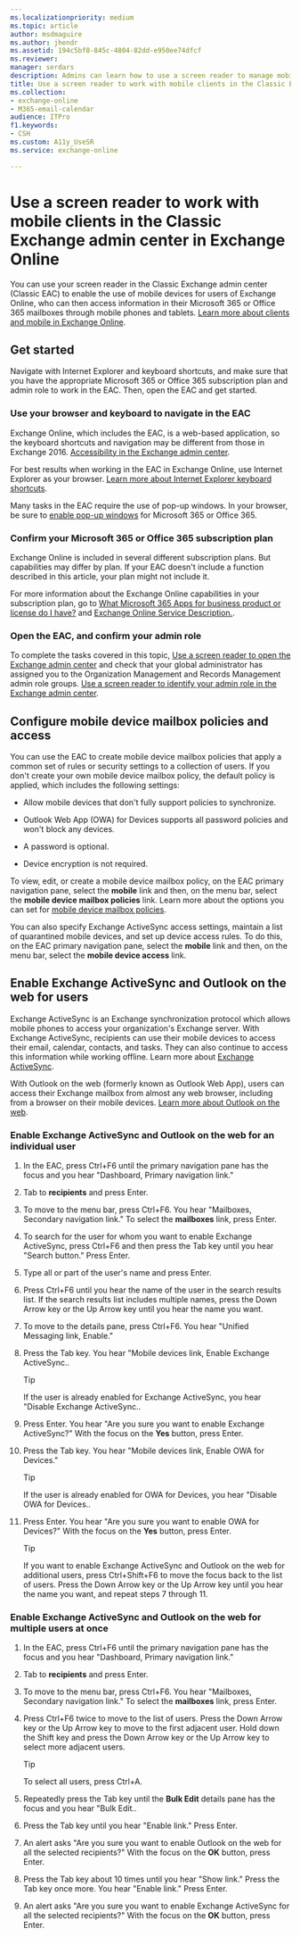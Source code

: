 ```yaml
---
ms.localizationpriority: medium
ms.topic: article
author: msdmaguire
ms.author: jhendr
ms.assetid: 194c5bf8-845c-4804-82dd-e950ee74dfcf
ms.reviewer: 
manager: serdars
description: Admins can learn how to use a screen reader to manage mobile devices in the Classic Exchange admin center (Classic EAC) in Exchange Online.
title: Use a screen reader to work with mobile clients in the Classic Exchange admin center in Exchange Online
ms.collection: 
- exchange-online
- M365-email-calendar
audience: ITPro
f1.keywords:
- CSH
ms.custom: A11y_UseSR
ms.service: exchange-online

---
```


# Use a screen reader to work with mobile clients in the Classic Exchange admin center in Exchange Online

You can use your screen reader in the Classic Exchange admin center (Classic EAC) to enable the use of mobile devices for users of Exchange Online, who can then access information in their Microsoft 365 or Office 365 mailboxes through mobile phones and tablets. [Learn more about clients and mobile in Exchange Online](../clients-and-mobile-in-exchange-online/clients-and-mobile-in-exchange-online.md).

## Get started

Navigate with Internet Explorer and keyboard shortcuts, and make sure that you have the appropriate Microsoft 365 or Office 365 subscription plan and admin role to work in the EAC. Then, open the EAC and get started.

### Use your browser and keyboard to navigate in the EAC

Exchange Online, which includes the EAC, is a web-based application, so the keyboard shortcuts and navigation may be different from those in Exchange 2016. [Accessibility in the Exchange admin center](accessibility-in-exchange-admin-center.md).

For best results when working in the EAC in Exchange Online, use Internet Explorer as your browser. [Learn more about Internet Explorer keyboard shortcuts](https://support.microsoft.com/help/17456/).

Many tasks in the EAC require the use of pop-up windows. In your browser, be sure to [enable pop-up windows](https://support.microsoft.com/help/17479) for Microsoft 365 or Office 365.

### Confirm your Microsoft 365 or Office 365 subscription plan

Exchange Online is included in several different subscription plans. But capabilities may differ by plan. If your EAC doesn't include a function described in this article, your plan might not include it.

For more information about the Exchange Online capabilities in your subscription plan, go to [What Microsoft 365 Apps for business product or license do I have?](https://support.microsoft.com/office/f8ab5e25-bf3f-4a47-b264-174b1ee925fd
) and [Exchange Online Service Description.](/office365/servicedescriptions/exchange-online-service-description/exchange-online-service-description
).

### Open the EAC, and confirm your admin role

To complete the tasks covered in this topic, [Use a screen reader to open the Exchange admin center](use-screen-reader-to-open-exchange-admin-center.md) and check that your global administrator has assigned you to the Organization Management and Records Management admin role groups. [Use a screen reader to identify your admin role in the Exchange admin center](use-screen-reader-to-identify-admin-role-in-exchange-admin-center.md).

## Configure mobile device mailbox policies and access

You can use the EAC to create mobile device mailbox policies that apply a common set of rules or security settings to a collection of users. If you don't create your own mobile device mailbox policy, the default policy is applied, which includes the following settings:

- Allow mobile devices that don't fully support policies to synchronize.

- Outlook Web App (OWA) for Devices supports all password policies and won't block any devices.

- A password is optional.

- Device encryption is not required.

To view, edit, or create a mobile device mailbox policy, on the EAC primary navigation pane, select the **mobile** link and then, on the menu bar, select the **mobile device mailbox policies** link. Learn more about the options you can set for [mobile device mailbox policies](../clients-and-mobile-in-exchange-online/clients-and-mobile-in-exchange-online.md).

You can also specify Exchange ActiveSync access settings, maintain a list of quarantined mobile devices, and set up device access rules. To do this, on the EAC primary navigation pane, select the **mobile** link and then, on the menu bar, select the **mobile device access** link.

## Enable Exchange ActiveSync and Outlook on the web for users

Exchange ActiveSync is an Exchange synchronization protocol which allows mobile phones to access your organization's Exchange server. With Exchange ActiveSync, recipients can use their mobile devices to access their email, calendar, contacts, and tasks. They can also continue to access this information while working offline. Learn more about [Exchange ActiveSync](../clients-and-mobile-in-exchange-online/exchange-activesync/exchange-activesync.md).

With Outlook on the web (formerly known as Outlook Web App), users can access their Exchange mailbox from almost any web browser, including from a browser on their mobile devices. [Learn more about Outlook on the web](../clients-and-mobile-in-exchange-online/outlook-on-the-web/outlook-on-the-web.md).

### Enable Exchange ActiveSync and Outlook on the web for an individual user

1. In the EAC, press Ctrl+F6 until the primary navigation pane has the focus and you hear "Dashboard, Primary navigation link."

2. Tab to **recipients** and press Enter.

3. To move to the menu bar, press Ctrl+F6. You hear "Mailboxes, Secondary navigation link." To select the **mailboxes** link, press Enter.

4. To search for the user for whom you want to enable Exchange ActiveSync, press Ctrl+F6 and then press the Tab key until you hear "Search button." Press Enter.

5. Type all or part of the user's name and press Enter.

6. Press Ctrl+F6 until you hear the name of the user in the search results list. If the search results list includes multiple names, press the Down Arrow key or the Up Arrow key until you hear the name you want.

7. To move to the details pane, press Ctrl+F6. You hear "Unified Messaging link, Enable."

8. Press the Tab key. You hear "Mobile devices link, Enable Exchange ActiveSync..

   > [!TIP]
   > If the user is already enabled for Exchange ActiveSync, you hear "Disable Exchange ActiveSync..

9. Press Enter. You hear "Are you sure you want to enable Exchange ActiveSync?" With the focus on the **Yes** button, press Enter.

10. Press the Tab key. You hear "Mobile devices link, Enable OWA for Devices."

    > [!TIP]
    > If the user is already enabled for OWA for Devices, you hear "Disable OWA for Devices..

11. Press Enter. You hear "Are you sure you want to enable OWA for Devices?" With the focus on the **Yes** button, press Enter.

    > [!TIP]
    > If you want to enable Exchange ActiveSync and Outlook on the web for additional users, press Ctrl+Shift+F6 to move the focus back to the list of users. Press the Down Arrow key or the Up Arrow key until you hear the name you want, and repeat steps 7 through 11.

### Enable Exchange ActiveSync and Outlook on the web for multiple users at once

1. In the EAC, press Ctrl+F6 until the primary navigation pane has the focus and you hear "Dashboard, Primary navigation link."

2. Tab to **recipients** and press Enter.

3. To move to the menu bar, press Ctrl+F6. You hear "Mailboxes, Secondary navigation link." To select the **mailboxes** link, press Enter.

4. Press Ctrl+F6 twice to move to the list of users. Press the Down Arrow key or the Up Arrow key to move to the first adjacent user. Hold down the Shift key and press the Down Arrow key or the Up Arrow key to select more adjacent users.

   > [!TIP]
   > To select all users, press Ctrl+A.

5. Repeatedly press the Tab key until the **Bulk Edit** details pane has the focus and you hear "Bulk Edit..

6. Press the Tab key until you hear "Enable link." Press Enter.

7. An alert asks "Are you sure you want to enable Outlook on the web for all the selected recipients?" With the focus on the **OK** button, press Enter.

8. Press the Tab key about 10 times until you hear "Show link." Press the Tab key once more. You hear "Enable link." Press Enter.

9. An alert asks "Are you sure you want to enable Exchange ActiveSync for all the selected recipients?" With the focus on the **OK** button, press Enter.

